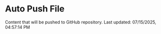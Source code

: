 # Auto Push File

Content that will be pushed to GitHub repository.
Last updated: 07/15/2025, 04:57:14 PM